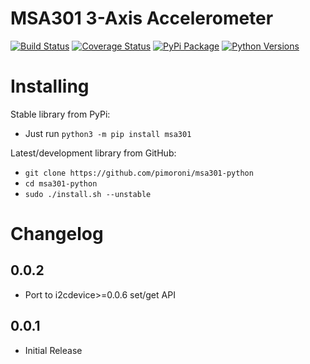# MSA301 3-Axis Accelerometer

[![Build Status](https://shields.io/github/workflow/status/pimoroni/msa301-python/Python%20Tests.svg)](https://github.com/pimoroni/msa301-python/actions/workflows/test.yml)
[![Coverage Status](https://coveralls.io/repos/github/pimoroni/msa301-python/badge.svg?branch=master)](https://coveralls.io/github/pimoroni/msa301-python?branch=master)
[![PyPi Package](https://img.shields.io/pypi/v/msa301.svg)](https://pypi.python.org/pypi/msa301)
[![Python Versions](https://img.shields.io/pypi/pyversions/msa301.svg)](https://pypi.python.org/pypi/msa301)

# Installing

Stable library from PyPi:

* Just run `python3 -m pip install msa301`

Latest/development library from GitHub:

* `git clone https://github.com/pimoroni/msa301-python`
* `cd msa301-python`
* `sudo ./install.sh --unstable`


# Changelog
0.0.2
-----

* Port to i2cdevice>=0.0.6 set/get API

0.0.1
-----

* Initial Release

